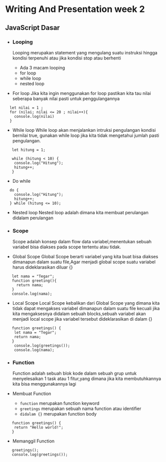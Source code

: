 # Writing And Presentation week 2

## **JavaScript Dasar**
- ### Looping
  Looping merupakan statement yang mengulang suatu instruksi hingga kondisi terpenuhi atau jika kondisi stop atau berhenti

  - Ada 3 macam looping
   - for loop
   - while loop
   - nested loop

- For loop
   Jika kita ingin menggunakan for loop pastikan kita tau nilai seberapa banyak nilai pasti untuk penggulangannya
```
  let nilai = 1 ; 
  for (nilai; nilai <= 20 ; nilai++){
    console.log(nilai) 
  } 
```

- While loop
  While loop akan menjalankan intruksi pengulangan kondisi bernilai true, gunakan while loop jika kita tidak mengetahui jumlah pasti pengulangan.

```
   let hitung = 1;
  
   while (hitung < 10) {
    console.log("Hitung");
    hitung++;
   }
```

- Do while
```
  do {
    console.log("Hitung");
    hitung++;
  } while (hitung <= 10);
```

- Nested loop 
  Nested loop adalah dimana kita membuat perulangan didalam perulangan
 
- ### Scope
  Scope adalah konsep dalam flow data variabel,menentukan sebuah variabel bisa diakses pada scope tertentu atau tidak.

- Global Scope
  Global Scope berarti variabel yang kita buat bisa diakses dimanapun dalam suatu file,Agar menjadi global scope suatu variabel harus dideklarasikan diluar {}

```
   let nama = "Tegar";
   function greeting(){
     return nama;
   }
   console.log(nama);
```

- Local Scope
  Local Scope kebalikan dari Global Scope yang dimana kita tidak dapat mengakses variabel dimanapun dalam suatu file kecuali jika kita mengaksesnya didalam sebuah 
  blocks,sebuah variabel akan menjadi local scope jika variabel tersebut dideklarasikan di dalam {}

```
   function greetings() {
    let nama = "Tegar";
    return nama;
   }
    console.log(greetings());
    console.log(nama);
```  

- ### Function
  Function adalah sebuah blok kode dalam sebuah grup untuk menyelesaikan 1 task atau 1 fitur,yang dimana jika kita membutuhkannya kita bisa menggunakannya lagi

- Membuat Function
  - ``function`` merupakan function keyword
  - ``greetings`` merupakan sebuah nama function atau identifier
  - ``didalam {}`` merupakan function body
```
   function greetings() {
    return "Hello world!";
   }
```

- Memanggil Function
```
   greetings();
   console.log(greetings());
```

